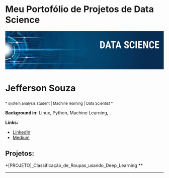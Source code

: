
# Meu Portofólio de Projetos de Data Science

<p align="center">
  <img src="banner.png" >
</p>

# Jefferson Souza
<sub>* system analysis student | Machine learning | Data Scientist *</sub>



**Background in:** Linux, Python, Machine Learning, .

**Links:**
* [LinkedIn](https://www.linkedin.com/in/jefferson-souza-103b81183/)
* [Medium](https://medium.com/@je31563)


## Projetos:
*[PROJETO]_Classificação_de_Roupas_usando_Deep_Learning **


---




